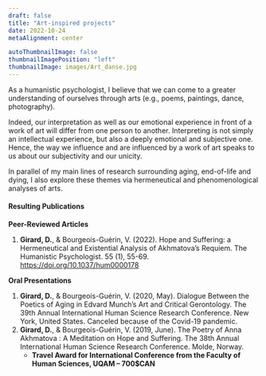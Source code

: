 ```yaml
---
draft: false
title: "Art-inspired projects"
date: 2022-10-24
metaAlignment: center

autoThumbnailImage: false
thumbnailImagePosition: "left"
thumbnailImage: images/Art_danse.jpg
---
```


As a humanistic psychologist, I believe that we can come to a greater understanding of ourselves through arts (e.g., poems, paintings, dance, photography). 
<!--more-->
Indeed, our interpretation as well as our emotional experience in front of a work of art will differ from one person to another. Interpreting is not simply an intellectual experience, but also a deeply emotional and subjective one. Hence, the way we influence and are influenced by a work of art speaks to us about our subjectivity and our unicity.

In parallel of my main lines of research surrounding aging, end-of-life and dying, I also explore these themes via hermeneutical and phenomenological analyses of arts. 

#### Resulting Publications ####

**Peer-Reviewed Articles**
1. **Girard, D.**, & Bourgeois-Guérin, V. (2022). Hope and Suffering: a Hermeneutical and Existential Analysis of Akhmatova’s Requiem. The Humanistic Psychologist. 55 (1), 55-69.  https://doi.org/10.1037/hum0000178

**Oral Presentations**
1. **Girard, D.**, & Bourgeois-Guérin, V. (2020, May). Dialogue Between the Poetics of Aging in Edvard Munch’s Art and Critical Gerontology. The 39th Annual International Human Science Research Conference. New York, United States. Canceled because of the Covid-19 pandemic.
2. **Girard, D.**, & Bourgeois-Guérin, V. (2019, June). The Poetry of Anna Akhmatova : A Meditation on Hope and Suffering. The 38th Annual International Human Science Research Conference. Molde, Norway.
    - **Travel Award for International Conference from the Faculty of Human Sciences, UQAM – 700$CAN**

